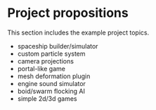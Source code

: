 
# Project propositions

This section includes the example project topics.

* spaceship builder/simulator
* custom particle system
* camera projections
* portal-like game
* mesh deformation plugin
* engine sound simulator
* boid/swarm flocking AI
* simple 2d/3d games 
